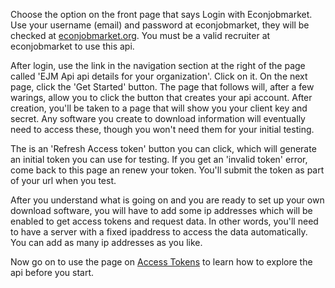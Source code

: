 Choose the option on the front page that says Login with Econjobmarket.  Use your username (email) and password at econjobmarket, they will be checked at [econjobmarket.org](https://econjobmarket.org).  You must be a valid recruiter at econjobmarket to use this api.


After login, use the link in the navigation section at the right of the page called 'EJM Api api details for your organization'.  Click on it.  On the next page, click the 'Get Started' button.
The page that follows will, after a few warings, allow you to click the button that creates your api account.  After creation, you'll be taken to a page that will show you 
your client key and secret.  Any software you create to download information will eventually need to access these,  though you won't need them for your initial testing.


The is an 'Refresh Access token' button you can click, which will generate an initial token you can use for testing.  If you get an 'invalid token' error, come back to this 
page an renew your token.  You'll submit the token as part of your url when you test.


After you understand what is going on and you are ready to set up your own download software, you will have to add some ip addresses which will be enabled to 
get access tokens and request data.  In other words, you'll need to have a server with a fixed ipaddress to access the data automatically.  You can add as many ip addresses
as you like.


Now go on to use the page on [Access Tokens](Authentication-and-Access-Tokens.2.md) to learn how to explore the api before you start.

